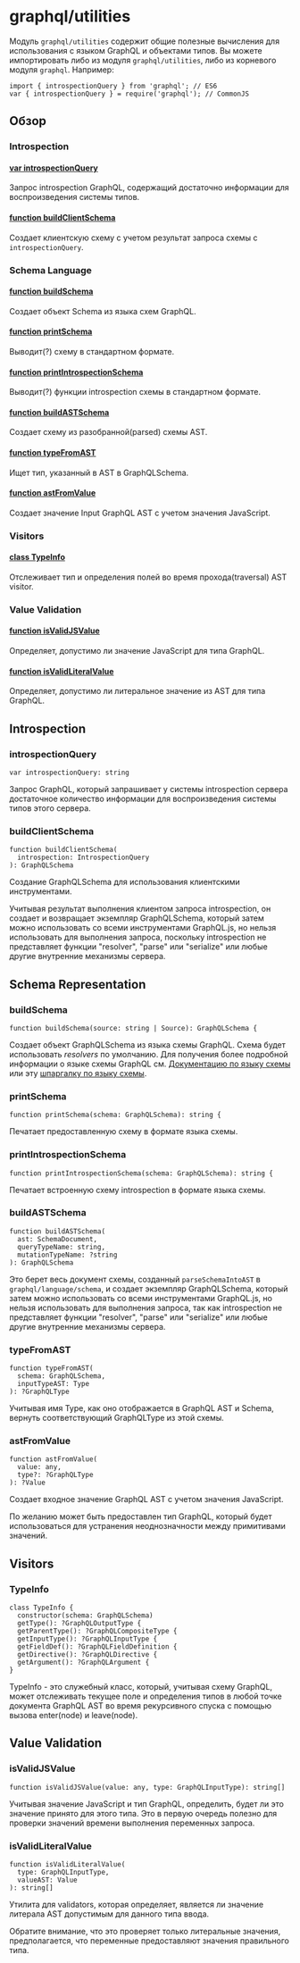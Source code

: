 # graphql/utilities

Модуль ```graphql/utilities``` содержит общие полезные вычисления для использования с языком GraphQL и объектами типов. Вы можете импортировать либо из модуля ```graphql/utilities```, либо из корневого модуля ```graphql```. Например:

```
import { introspectionQuery } from 'graphql'; // ES6
var { introspectionQuery } = require('graphql'); // CommonJS
```

## Обзор

### Introspection

#### [var introspectionQuery](#introspectionQuery)
Запрос introspection GraphQL, содержащий достаточно информации для воспроизведения системы типов.
#### [function buildClientSchema](#buildClientSchema)
Создает клиентскую схему с учетом результат запроса схемы с `introspectionQuery`.

### Schema Language

#### [function buildSchema](#buildSchema)
Создает объект Schema из языка схем GraphQL.
#### [function printSchema](#printSchema)
Выводит(?) схему в стандартном формате.
#### [function printIntrospectionSchema](#printIntrospectionSchema)
Выводит(?) функции introspection схемы в стандартном формате.
#### [function buildASTSchema](#buildASTSchema)
Создает схему из разобранной(parsed) схемы AST.
#### [function typeFromAST](#typeFromAST)
Ищет тип, указанный в AST в GraphQLSchema.
#### [function astFromValue](#astFromValue)
Создает значение Input GraphQL AST с учетом значения JavaScript.

### Visitors

#### [class TypeInfo](#TypeInfo)
Отслеживает тип и определения полей во время прохода(traversal) AST visitor.

### Value Validation

#### [function isValidJSValue](#isValidJSValue)
Определяет, допустимо ли значение JavaScript для типа GraphQL.
#### [function isValidLiteralValue](#isValidLiteralValue)
Определяет, допустимо ли литеральное значение из AST для типа GraphQL.

## Introspection

### introspectionQuery

```
var introspectionQuery: string
```

Запрос GraphQL, который запрашивает у системы introspection сервера достаточное количество информации для воспроизведения системы типов этого сервера.

### buildClientSchema

```
function buildClientSchema(
  introspection: IntrospectionQuery
): GraphQLSchema
```

Создание GraphQLSchema для использования клиентскими инструментами.

Учитывая результат выполнения клиентом запроса introspection, он создает и возвращает экземпляр GraphQLSchema, который затем можно использовать со всеми инструментами GraphQL.js, но нельзя использовать для выполнения запроса, поскольку introspection не представляет функции "resolver", "parse" или "serialize" или любые другие внутренние механизмы сервера.

## Schema Representation

### buildSchema 

```
function buildSchema(source: string | Source): GraphQLSchema {
```

Создает объект GraphQLSchema из языка схемы GraphQL. Схема будет использовать *resolvers* по умолчанию. Для получения более подробной информации о языке схемы GraphQL см. [Документацию по языку схемы](https://graphql.org/learn/schema/) или эту [шпаргалку по языку схемы](https://wehavefaces.net/graphql-shorthand-notation-cheatsheet-17cd715861b6#.9oztv0a7n).

### printSchema

```
function printSchema(schema: GraphQLSchema): string {
```

Печатает предоставленную схему в формате языка схемы.

### printIntrospectionSchema

```
function printIntrospectionSchema(schema: GraphQLSchema): string {
```

Печатает встроенную схему introspection в формате языка схемы.

### buildASTSchema

```
function buildASTSchema(
  ast: SchemaDocument,
  queryTypeName: string,
  mutationTypeName: ?string
): GraphQLSchema
```

Это берет весь документ схемы, созданный ```parseSchemaIntoAST``` в ```graphql/language/schema```, и создает экземпляр GraphQLSchema, который затем можно использовать со всеми инструментами GraphQL.js, но нельзя использовать для выполнения запроса, так как introspection не представляет функции "resolver", "parse" или "serialize" или любые другие внутренние механизмы сервера.

### typeFromAST

```
function typeFromAST(
  schema: GraphQLSchema,
  inputTypeAST: Type
): ?GraphQLType
```

Учитывая имя Type, как оно отображается в GraphQL AST и Schema, вернуть соответствующий GraphQLType из этой схемы.

### astFromValue

```
function astFromValue(
  value: any,
  type?: ?GraphQLType
): ?Value
```

Создает входное значение GraphQL AST с учетом значения JavaScript.

По желанию может быть предоставлен тип GraphQL, который будет использоваться для устранения неоднозначности между примитивами значений.

## Visitors 

### TypeInfo

```
class TypeInfo {
  constructor(schema: GraphQLSchema)
  getType(): ?GraphQLOutputType {
  getParentType(): ?GraphQLCompositeType {
  getInputType(): ?GraphQLInputType {
  getFieldDef(): ?GraphQLFieldDefinition {
  getDirective(): ?GraphQLDirective {
  getArgument(): ?GraphQLArgument {
}
```

TypeInfo - это служебный класс, который, учитывая схему GraphQL, может отслеживать текущее поле и определения типов в любой точке документа GraphQL AST во время рекурсивного спуска с помощью вызова enter(node) и leave(node).

## Value Validation 

### isValidJSValue 

```
function isValidJSValue(value: any, type: GraphQLInputType): string[]
```

Учитывая значение JavaScript и тип GraphQL, определить, будет ли это значение принято для этого типа. Это в первую очередь полезно для проверки значений времени выполнения переменных запроса.

### isValidLiteralValue

```
function isValidLiteralValue(
  type: GraphQLInputType,
  valueAST: Value
): string[]
```

Утилита для validators, которая определяет, является ли значение литерала AST допустимым для данного типа ввода.

Обратите внимание, что это проверяет только литеральные значения, предполагается, что переменные предоставляют значения правильного типа.